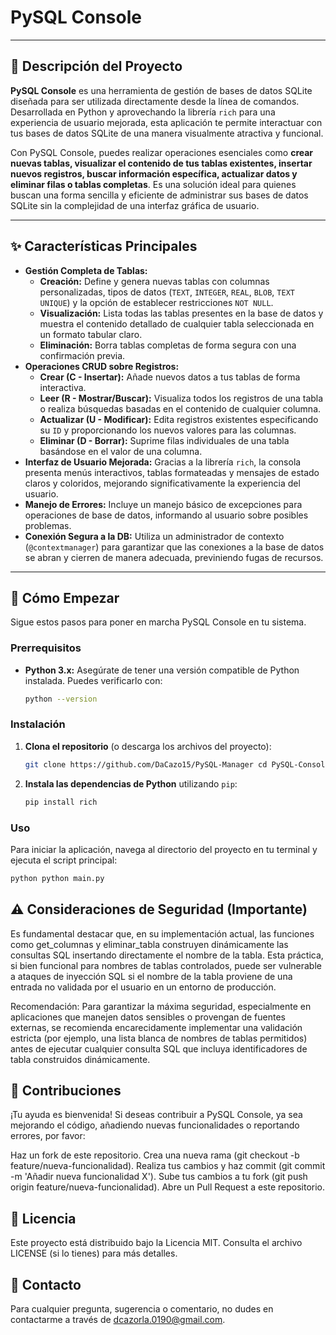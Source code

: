 # PySQL Console

---

## 📄 Descripción del Proyecto

**PySQL Console** es una herramienta de gestión de bases de datos SQLite diseñada para ser utilizada directamente desde la línea de comandos. Desarrollada en Python y aprovechando la librería `rich` para una experiencia de usuario mejorada, esta aplicación te permite interactuar con tus bases de datos SQLite de una manera visualmente atractiva y funcional.

Con PySQL Console, puedes realizar operaciones esenciales como **crear nuevas tablas, visualizar el contenido de tus tablas existentes, insertar nuevos registros, buscar información específica, actualizar datos y eliminar filas o tablas completas**. Es una solución ideal para quienes buscan una forma sencilla y eficiente de administrar sus bases de datos SQLite sin la complejidad de una interfaz gráfica de usuario.

---

## ✨ Características Principales

* **Gestión Completa de Tablas:**
    * **Creación:** Define y genera nuevas tablas con columnas personalizadas, tipos de datos (`TEXT`, `INTEGER`, `REAL`, `BLOB`, `TEXT UNIQUE`) y la opción de establecer restricciones `NOT NULL`.
    * **Visualización:** Lista todas las tablas presentes en la base de datos y muestra el contenido detallado de cualquier tabla seleccionada en un formato tabular claro.
    * **Eliminación:** Borra tablas completas de forma segura con una confirmación previa.
* **Operaciones CRUD sobre Registros:**
    * **Crear (C - Insertar):** Añade nuevos datos a tus tablas de forma interactiva.
    * **Leer (R - Mostrar/Buscar):** Visualiza todos los registros de una tabla o realiza búsquedas basadas en el contenido de cualquier columna.
    * **Actualizar (U - Modificar):** Edita registros existentes especificando su `ID` y proporcionando los nuevos valores para las columnas.
    * **Eliminar (D - Borrar):** Suprime filas individuales de una tabla basándose en el valor de una columna.
* **Interfaz de Usuario Mejorada:** Gracias a la librería `rich`, la consola presenta menús interactivos, tablas formateadas y mensajes de estado claros y coloridos, mejorando significativamente la experiencia del usuario.
* **Manejo de Errores:** Incluye un manejo básico de excepciones para operaciones de base de datos, informando al usuario sobre posibles problemas.
* **Conexión Segura a la DB:** Utiliza un administrador de contexto (`@contextmanager`) para garantizar que las conexiones a la base de datos se abran y cierren de manera adecuada, previniendo fugas de recursos.

---

## 🚀 Cómo Empezar

Sigue estos pasos para poner en marcha PySQL Console en tu sistema.

### Prerrequisitos

* **Python 3.x:** Asegúrate de tener una versión compatible de Python instalada. Puedes verificarlo con:
    ```bash
    python --version
    ```

### Instalación

1.  **Clona el repositorio** (o descarga los archivos del proyecto):

    ```bash
    git clone https://github.com/DaCazo15/PySQL-Manager cd PySQL-Console
    ```

2.  **Instala las dependencias de Python** utilizando `pip`:

    ```bash
    pip install rich
    ```

### Uso

Para iniciar la aplicación, navega al directorio del proyecto en tu terminal y ejecuta el script principal:

```bash
python python main.py
```

## ⚠️ Consideraciones de Seguridad (Importante)
Es fundamental destacar que, en su implementación actual, las funciones como get_columnas y eliminar_tabla construyen dinámicamente las consultas SQL insertando directamente el nombre de la tabla. Esta práctica, si bien funcional para nombres de tablas controlados, puede ser vulnerable a ataques de inyección SQL si el nombre de la tabla proviene de una entrada no validada por el usuario en un entorno de producción.

Recomendación: Para garantizar la máxima seguridad, especialmente en aplicaciones que manejen datos sensibles o provengan de fuentes externas, se recomienda encarecidamente implementar una validación estricta (por ejemplo, una lista blanca de nombres de tablas permitidos) antes de ejecutar cualquier consulta SQL que incluya identificadores de tabla construidos dinámicamente.

## 🤝 Contribuciones
¡Tu ayuda es bienvenida! Si deseas contribuir a PySQL Console, ya sea mejorando el código, añadiendo nuevas funcionalidades o reportando errores, por favor:

Haz un fork de este repositorio.
Crea una nueva rama (git checkout -b feature/nueva-funcionalidad).
Realiza tus cambios y haz commit (git commit -m 'Añadir nueva funcionalidad X').
Sube tus cambios a tu fork (git push origin feature/nueva-funcionalidad).
Abre un Pull Request a este repositorio.
## 📄 Licencia
Este proyecto está distribuido bajo la Licencia MIT. Consulta el archivo LICENSE (si lo tienes) para más detalles.

## 📧 Contacto
Para cualquier pregunta, sugerencia o comentario, no dudes en contactarme a través de dcazorla.0190@gmail.com.
